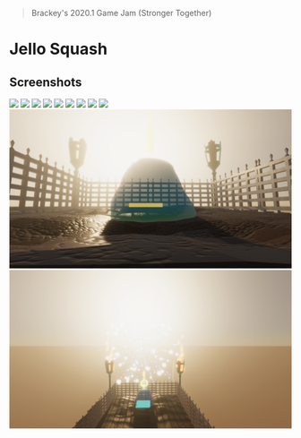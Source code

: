 > Brackey's 2020.1 Game Jam (Stronger Together)

# Jello Squash

## Screenshots

![](./Screenshots/unknown.png)
![](./Screenshots/unknown1.png)
![](./Screenshots/unknown2.png)
![](./Screenshots/unknown3.png)
![](./Screenshots/unknown4.png)
![](./Screenshots/unknown5.png)
![](./Screenshots/unknown6.png)
![](./Screenshots/unknown7.png)
![](./Screenshots/unknown8.png)
![](./Screenshots/unknown9.png)
![](./Screenshots/unknown10.png)
